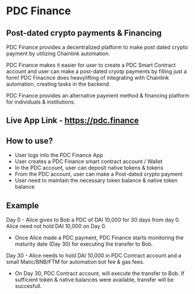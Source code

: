 # PDC Finance

## Post-dated crypto payments & Financing

PDC Finance provides a decentralized platform to make post dated crypto payment by utilizing Chainlink automation.

PDC Finance makes it easier for user to create a PDC Smart Contract account and user can make a post-dated cryotp payments by filling just a form! PDC Finacnce does heavylifting of integrating with Chainlink automation, creating tasks in the backend.

PDC Finance provides an alternative payment method & financing platform for individuals & institutions.

## Live App Link - https://pdc.finance

## How to use?

- User logs into the PDC Finance App
- User creates a PDC Finance smart contract account / Wallet
- In the PDC account, user can deposit native tokens & tokens
- From the PDC account, user can make a Post-dated crypto payment
- User need to maintain the necessary token balance & native token balance

## Example

Day 0 - Alice gives to Bob a PDC of DAI 10,000 for 30 days from day 0. Alice need not hold DAI 10,000 on Day 0.

- Once Alice made a PDC payment, PDC Finance starts monitoring the maturity date (Day 30) for executing the transfer to Bob.

Day 30 - Alice needs to hold DAI 10,000 in PDC Contract account and a small Matic/BNB/FTM for automation bot fee & gas fees.

- On Day 30, PDC Contract account, will execute the transfer to Bob. If sufficient token & native balances were available, transfer will be succesfull.
